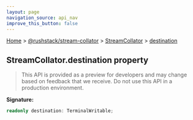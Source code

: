 ```yaml
---
layout: page
navigation_source: api_nav
improve_this_button: false
---
```



[Home](./index.md) &gt; [@rushstack/stream-collator](./stream-collator.md) &gt; [StreamCollator](./stream-collator.streamcollator.md) &gt; [destination](./stream-collator.streamcollator.destination.md)

## StreamCollator.destination property

> This API is provided as a preview for developers and may change based on feedback that we receive. Do not use this API in a production environment.
>

<b>Signature:</b>

```typescript
readonly destination: TerminalWritable;
```
